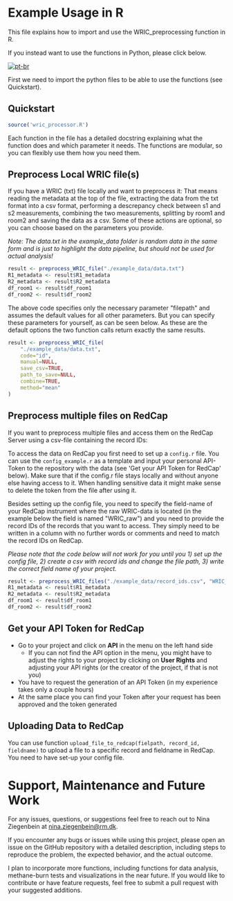 # Example Usage in R

This file explains how to import and use the WRIC_preprocessing function in R. 

If you instead want to use the functions in Python, please click below.

[![pt-br](https://img.shields.io/badge/Python-yellow.svg)](https://github.com/NinaZiegenbein/WRIC_processing/blob/main/README.python.md)

First we need to import the python files to be able to use the functions (see Quickstart).

## Quickstart
```R
source('wric_processor.R')
```

Each function in the file has a detailed docstring explaining what the function does and which parameter it needs. The functions are modular, so you can flexibly use them how you need them.

## Preprocess Local WRIC file(s)
If you have a WRIC (txt) file locally and want to preprocess it: That means reading the metadata at the top of the file, extracting the data from the txt format into a csv format, performing a descrepancy check between s1 and s2 measurements, combining the two measurements, splitting by room1 and room2 and saving the data as a csv. Some of these actions are optional, so you can choose based on the parameters you provide.

_Note: The data.txt in the example_data folder is random data in the same form and is just to highlight the data pipeline, but should not be used for actual analysis!_

```R
result <- preprocess_WRIC_file("./example_data/data.txt")
R1_metadata <- result$R1_metadata
R2_metadata <- result$R2_metadata
df_room1 <- result$df_room1
df_room2 <- result$df_room2
```

The above code specifies only the necessary parameter "filepath" and assumes the default values for all other parameters. But you can specify these parameters for yourself, as can be seen below. As these are the default options the two function calls return exactly the same results.

```R
result <- preprocess_WRIC_file(
    "./example_data/data.txt", 
    code="id", 
    manual=NULL, 
    save_csv=TRUE, 
    path_to_save=NULL, 
    combine=TRUE, 
    method="mean"
)
```
## Preprocess multiple files on RedCap
If you want to preprocess multiple files and access them on the RedCap Server using a csv-file containing the record IDs:

To access the data on RedCap you first need to set up a `config.r` file. You can use the `config_example.r` as a template and input your personal API-Token to the repository with the data (see 'Get your API Token for RedCap' below). Make sure that if the config.r file stays locally and without anyone else having access to it. When handling sensitive data it might make sense to delete the token from the file after using it.

Besides setting up the config file, you need to specify the field-name of your RedCap instrument where the raw WRIC-data is located (in the example below the field is named "WRIC_raw") and you need to provide the record IDs of the records that you want to access. They simply need to be written in a column with no further words or comments and need to match the record IDs on RedCap.

_Please note that the code below will not work for you until you 1) set up the config file, 2) create a csv with record ids and change the file path, 3) write the correct field name of your project._

```R
result <- preprocess_WRIC_files("./example_data/record_ids.csv", "WRIC_raw", code = "id", manual = None, save_csv = True, path_to_save = None, combine = True, method = "mean")
R1_metadata <- result$R1_metadata
R2_metadata <- result$R2_metadata
df_room1 <- result$df_room1
df_room2 <- result$df_room2
```

## Get your API Token for RedCap
- Go to your project and click on **API** in the menu on the left hand side
  - If you can not find the API option in the menu, you might have to adjust the rights to your project by clicking on **User Rights** and adjusting your API rights (or the creator of the project, if that is not you)
- You have to request the generation of an API Token (in my experience takes only a couple hours)
- At the same place you can find your Token after your request has been approved and the token generated

## Uploading Data to RedCap
You can use function `upload_file_to_redcap(fielpath, record_id, fieldname)` to upload a file to a specific record and fieldname in RedCap. You need to have set-up your config file.

# Support, Maintenance and Future Work
For any issues, questions, or suggestions feel free to reach out to Nina Ziegenbein at nina.ziegenbein@rm.dk.

If you encounter any bugs or issues while using this project, please open an issue on the GitHub repository with a detailed description, including steps to reproduce the problem, the expected behavior, and the actual outcome.

I plan to incorporate more functions, including functions for data analysis, methane-burn tests and visualizations in the near future. If you would like to contribute or have feature requests, feel free to submit a pull request with your suggested additions. 

